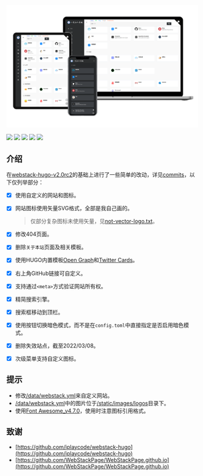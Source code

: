 ![](/static/images/Blog-on-Devices.png)

<a href="https://gohugo.io" target="_blank" rel="noopener noreffer"><img src="https://img.shields.io/badge/Frame-Hugo-blue?style=flat&logo=Hugo&color=FF4088"></a> <a href="https://github.com/iplaycode/webstack-hugo" target="_blank" rel="noopener noreffer"><img src="https://img.shields.io/badge/Theme-webstack--hugo-blue?style=flat&logo=CSS3&logoColor=0594CB&color=0594CB"></a> <a href="https://github.com/BahuangShanren/webstack-hugo/blob/master/.github/workflows/GitHubPages.yml" target="_blank" rel="noopener noreffer"><img src="https://img.shields.io/github/workflow/status/BahuangShanren/webstack-hugo/GitHub%20Pages?color=33BA91&label=Deploy&logo=GitHub%20Actions&logoColor=FFFFFF"></a> <a href="https://www.cloudflare.com/" target="_blank" rel="noopener noreffer"><img src="https://img.shields.io/badge/CDN-Cloudflare-blue?style=flat&logo=Cloudflare&color=F38020"></a> <a href="https://gitee.com/BahuangShanren/webstack-hugo" target="_blank" rel="noopener noreffer"><img src="https://img.shields.io/badge/Mirror-Gitee-blue?style=flat&logo=Gitee&logoColor=C71D23&color=C71D23"></a>

## 介绍

在[webstack-hugo-v2.0rc2](https://github.com/iplaycode/webstack-hugo/releases/tag/2.0rc2)的基础上进行了一些简单的改动，详见[commits](https://github.com/BahuangShanren/webstack-hugo/commits/master)，以下仅列举部分：

- [x] 使用自定义的网站和图标。
- [x] 网站图标使用矢量SVG格式，全部是我自己画的。

    > 仅部分复杂图标未使用矢量，见[not-vector-logo.txt](/static/images/not-vector-logo.txt)。

- [x] 修改404页面。
- [x] 删除`关于本站`页面及相关模板。
- [x] 使用HUGO内置模板[Open Graph](https://gohugo.io/templates/internal#open-graph)和[Twitter Cards](https://gohugo.io/templates/internal#twitter-cards)。
- [x] 右上角GitHub链接可自定义。
- [x] 支持通过`<meta>`方式验证网站所有权。
- [x] 精简搜索引擎。
- [x] 搜索框移动到顶栏。
- [x] 使用按钮切换暗色模式，而不是在`config.toml`中直接指定是否启用暗色模式。
- [x] 删除失效站点，截至2022/03/08。
- [x] 次级菜单支持自定义图标。

## 提示

- 修改[/data/webstack.yml](/data/webstack.yml)来自定义网站。
- [/data/webstack.yml](/data/webstack.yml)中的图片位于[/static/images/logos](/static/images/logos)目录下。
- 使用[Font Awesome_v4.7.0](https://fontawesome.dashgame.com/)，使用时注意图标引用格式。

## 致谢

- [https://github.com/iplaycode/webstack-hugo](https://github.com/iplaycode/webstack-hugo)
- [https://github.com/WebStackPage/WebStackPage.github.io](https://github.com/WebStackPage/WebStackPage.github.io)